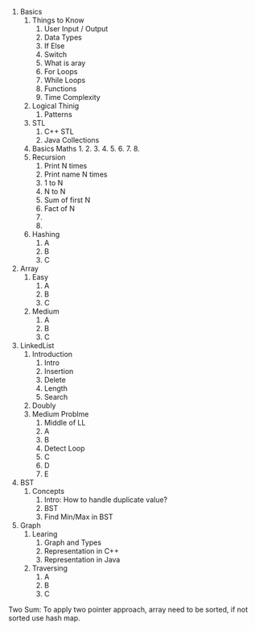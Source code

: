1. Basics
    1. Things to Know
        1. User Input / Output
        2. Data Types
        3. If Else
        4. Switch
        5. What is aray
        6. For Loops
        7. While Loops
        8. Functions
        9. Time Complexity
    2. Logical Thinig
        1. Patterns
    3. STL
        1. C++ STL
        2. Java Collections
    4. Basics Maths
        1. 
        2. 
        3.
        4. 
        5.
        6.
        7.
        8.
    5. Recursion
        1. Print N times
        2. Print name N times
        3. 1 to N
        4. N to N
        5. Sum of first N
        6. Fact of N
        7.
        8.
    6. Hashing
        1. A
        2. B
        3. C
3. Array
    1. Easy
        1. A
        2. B
        3. C
    2. Medium
        1. A
        2. B
        3. C
6. LinkedList
    1. Introduction
        1. Intro
        2. Insertion
        3. Delete
        4. Length
        5. Search
    2. Doubly
    3. Medium Problme
        1. Middle of LL
        2. A
        3. B
        4. Detect Loop
        5. C
        6. D
        7. E
14. BST
    1. Concepts
        1. Intro: How to handle duplicate value?
        2. BST
        3. Find Min/Max in BST
15. Graph
    1. Learing
        1. Graph and Types
        2. Representation in C++
        3. Representation in Java
    2. Traversing
        1. A
        2. B
        3. C


Two Sum: To apply two pointer approach, array need to be sorted, if not sorted use hash map.